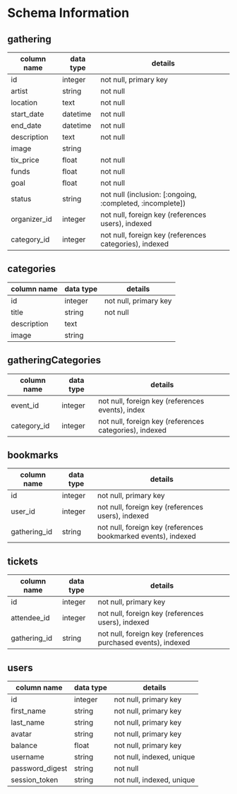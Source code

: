 # Schema Information

## gathering
column name | data type | details
------------|-----------|-----------------------
id          | integer   | not null, primary key
artist      | string    | not null
location    | text      | not null
start_date  | datetime  | not null
end_date    | datetime  | not null
description | text      | not null
image       | string    |
tix_price   | float     | not null
funds       | float     | not null
goal        | float     | not null
status      | string    | not null (inclusion: [:ongoing, :completed, :incomplete])
organizer_id| integer   | not null, foreign key (references users), indexed
category_id | integer   | not null, foreign key (references categories), indexed

## categories
column name | data type | details
------------|-----------|-----------------------
id          | integer   | not null, primary key
title       | string    | not null
description | text      |
image       | string    |

## gatheringCategories
column name | data type | details
------------|-----------|-----------------------
event_id    | integer   | not null, foreign key (references events), index
category_id | integer   | not null, foreign key (references categories), indexed

## bookmarks
column name | data type | details
------------|-----------|-----------------------
id          | integer   | not null, primary key
user_id     | integer   | not null, foreign key (references users), indexed
gathering_id| string    | not null, foreign key (references bookmarked events), indexed

## tickets
column name | data type | details
------------|-----------|-----------------------
id          | integer   | not null, primary key
attendee_id | integer   | not null, foreign key (references users), indexed
gathering_id| string    | not null, foreign key (references purchased events), indexed

## users
column name     | data type | details
----------------|-----------|-----------------------
id              | integer   | not null, primary key
first_name      | string    | not null, primary key
last_name       | string    | not null, primary key
avatar          | string    | not null, primary key
balance         | float     | not null, primary key
username        | string    | not null, indexed, unique
password_digest | string    | not null
session_token   | string    | not null, indexed, unique
